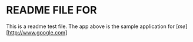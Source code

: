 # README FILE FOR

This is a readme test file. The app above is the sample  application for [*me*][http://www.google.com]

